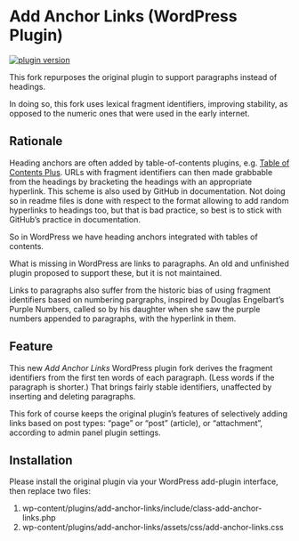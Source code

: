 # Add Anchor Links (WordPress Plugin)

[![plugin version](https://img.shields.io/wordpress/plugin/v/add-anchor-links.svg)](https://wordpress.org/plugins/add-anchor-links)

This fork repurposes the original plugin to support paragraphs instead of headings.

In doing so, this fork uses lexical fragment identifiers, improving stability, as opposed to the numeric ones that were used in the early internet.

## Rationale

Heading anchors are often added by table-of-contents plugins, e.g. [Table of Contents Plus](https://wordpress.org/plugins/table-of-contents-plus/). URLs with fragment identifiers can then made grabbable from the headings by bracketing the headings with an appropriate hyperlink. This scheme is also used by GitHub in documentation. Not doing so in readme files is done with respect to the format allowing to add random hyperlinks to headings too, but that is bad practice, so best is to stick with GitHub’s practice in documentation.

So in WordPress we have heading anchors integrated with tables of contents.

What is missing in WordPress are links to paragraphs. An old and unfinished plugin proposed to support these, but it is not maintained.

Links to paragraphs also suffer from the historic bias of using fragment identifiers based on numbering pargraphs, inspired by Douglas Engelbart’s Purple Numbers, called so by his daughter when she saw the purple numbers appended to paragraphs, with the hyperlink in them.

## Feature

This new *Add Anchor Links* WordPress plugin fork derives the fragment identifiers from the first ten words of each paragraph. (Less words if the paragraph is shorter.) That brings fairly stable identifiers, unaffected by inserting and deleting paragraphs.

This fork of course keeps the original plugin’s features of selectively adding links based on post types: “page” or “post” (article), or “attachment”, according to admin panel plugin settings.

## Installation

Please install the original plugin via your WordPress add-plugin interface, then replace two files:
1. wp-content/plugins/add-anchor-links/include/class-add-anchor-links.php
2. wp-content/plugins/add-anchor-links/assets/css/add-anchor-links.css
